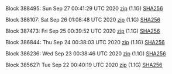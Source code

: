 Block 388495: Sun Sep 27 00:41:29 UTC 2020 [zip](https://dash-bootstrap.ams3.digitaloceanspaces.com/testnet/2020-09-27/bootstrap.dat.zip) (1.1G) [SHA256](https://dash-bootstrap.ams3.digitaloceanspaces.com/testnet/2020-09-27/sha256.txt)

Block 388107: Sat Sep 26 01:08:48 UTC 2020 [zip](https://dash-bootstrap.ams3.digitaloceanspaces.com/testnet/2020-09-26/bootstrap.dat.zip) (1.1G) [SHA256](https://dash-bootstrap.ams3.digitaloceanspaces.com/testnet/2020-09-26/sha256.txt)

Block 387473: Fri Sep 25 00:39:52 UTC 2020 [zip](https://dash-bootstrap.ams3.digitaloceanspaces.com/testnet/2020-09-25/bootstrap.dat.zip) (1.1G) [SHA256](https://dash-bootstrap.ams3.digitaloceanspaces.com/testnet/2020-09-25/sha256.txt)

Block 386844: Thu Sep 24 00:38:03 UTC 2020 [zip](https://dash-bootstrap.ams3.digitaloceanspaces.com/testnet/2020-09-24/bootstrap.dat.zip) (1.1G) [SHA256](https://dash-bootstrap.ams3.digitaloceanspaces.com/testnet/2020-09-24/sha256.txt)

Block 386236: Wed Sep 23 00:38:46 UTC 2020 [zip](https://dash-bootstrap.ams3.digitaloceanspaces.com/testnet/2020-09-23/bootstrap.dat.zip) (1.1G) [SHA256](https://dash-bootstrap.ams3.digitaloceanspaces.com/testnet/2020-09-23/sha256.txt)

Block 385627: Tue Sep 22 00:40:19 UTC 2020 [zip](https://dash-bootstrap.ams3.digitaloceanspaces.com/testnet/2020-09-22/bootstrap.dat.zip) (1.1G) [SHA256](https://dash-bootstrap.ams3.digitaloceanspaces.com/testnet/2020-09-22/sha256.txt)
